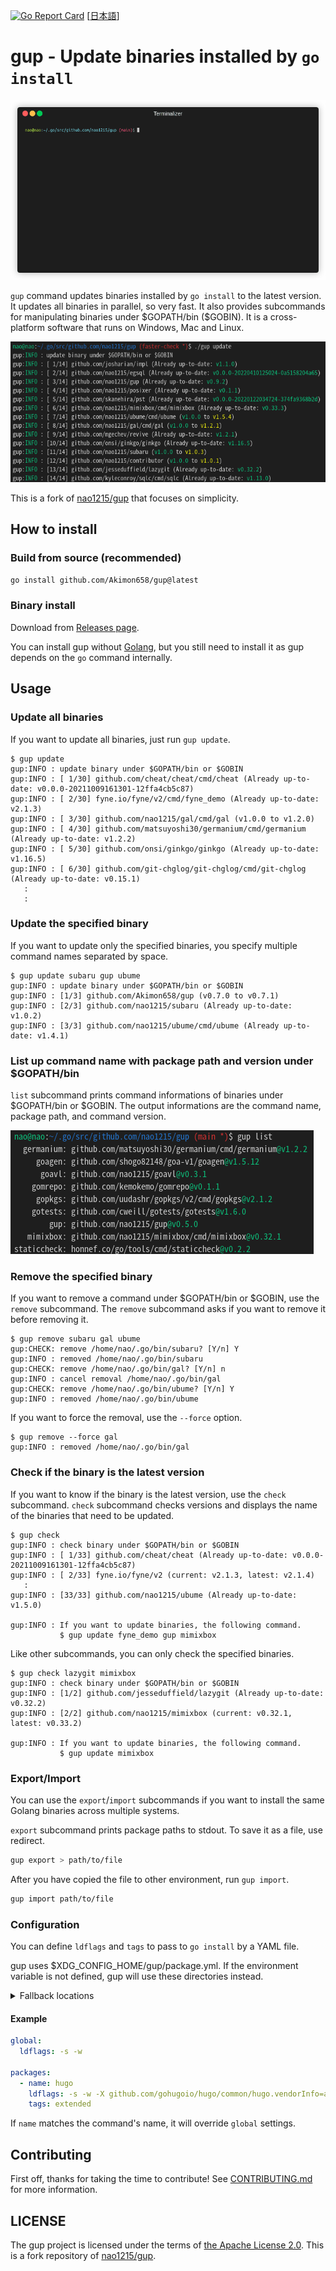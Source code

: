 [![Go Report Card](https://goreportcard.com/badge/github.com/Akimon658/gup)](https://goreportcard.com/report/github.com/Akimon658/gup)
[[日本語](./doc/ja/README.md)]

# gup - Update binaries installed by `go install`

![demo](./doc/img/demo.gif)

`gup` command updates binaries installed by `go install` to the latest version.
It updates all binaries in parallel, so very fast.
It also provides subcommands for manipulating binaries under \$GOPATH/bin (\$GOBIN).
It is a cross-platform software that runs on Windows, Mac and Linux.

![sample](./doc/img/sample.png)

This is a fork of [nao1215/gup](https://github.com/nao1215/gup) that focuses on simplicity.

## How to install

### Build from source (recommended)

```bash
go install github.com/Akimon658/gup@latest
```

### Binary install

Download from [Releases page](https://github.com/Akimon658/gup/releases).

You can install gup without [Golang](https://go.dev/dl/), but you still need to install it as gup depends on the `go` command internally.

## Usage

### Update all binaries

If you want to update all binaries, just run `gup update`.

```
$ gup update
gup:INFO : update binary under $GOPATH/bin or $GOBIN
gup:INFO : [ 1/30] github.com/cheat/cheat/cmd/cheat (Already up-to-date: v0.0.0-20211009161301-12ffa4cb5c87)
gup:INFO : [ 2/30] fyne.io/fyne/v2/cmd/fyne_demo (Already up-to-date: v2.1.3)
gup:INFO : [ 3/30] github.com/nao1215/gal/cmd/gal (v1.0.0 to v1.2.0)
gup:INFO : [ 4/30] github.com/matsuyoshi30/germanium/cmd/germanium (Already up-to-date: v1.2.2)
gup:INFO : [ 5/30] github.com/onsi/ginkgo/ginkgo (Already up-to-date: v1.16.5)
gup:INFO : [ 6/30] github.com/git-chglog/git-chglog/cmd/git-chglog (Already up-to-date: v0.15.1)
   :
   :
```

### Update the specified binary

If you want to update only the specified binaries, you specify multiple command names separated by space.

```
$ gup update subaru gup ubume
gup:INFO : update binary under $GOPATH/bin or $GOBIN
gup:INFO : [1/3] github.com/Akimon658/gup (v0.7.0 to v0.7.1)
gup:INFO : [2/3] github.com/nao1215/subaru (Already up-to-date: v1.0.2)
gup:INFO : [3/3] github.com/nao1215/ubume/cmd/ubume (Already up-to-date: v1.4.1)
```

### List up command name with package path and version under $GOPATH/bin

`list` subcommand prints command informations of binaries under $GOPATH/bin or $GOBIN.
The output informations are the command name, package path, and command version.

![sample](doc/img/list.png)

### Remove the specified binary

If you want to remove a command under $GOPATH/bin or $GOBIN, use the `remove` subcommand.
The `remove` subcommand asks if you want to remove it before removing it.

```
$ gup remove subaru gal ubume
gup:CHECK: remove /home/nao/.go/bin/subaru? [Y/n] Y
gup:INFO : removed /home/nao/.go/bin/subaru
gup:CHECK: remove /home/nao/.go/bin/gal? [Y/n] n
gup:INFO : cancel removal /home/nao/.go/bin/gal
gup:CHECK: remove /home/nao/.go/bin/ubume? [Y/n] Y
gup:INFO : removed /home/nao/.go/bin/ubume
```

If you want to force the removal, use the `--force` option.

```
$ gup remove --force gal
gup:INFO : removed /home/nao/.go/bin/gal
```

### Check if the binary is the latest version

If you want to know if the binary is the latest version, use the `check` subcommand.
`check` subcommand checks versions and displays the name of the binaries that need to be updated.

```
$ gup check
gup:INFO : check binary under $GOPATH/bin or $GOBIN
gup:INFO : [ 1/33] github.com/cheat/cheat (Already up-to-date: v0.0.0-20211009161301-12ffa4cb5c87)
gup:INFO : [ 2/33] fyne.io/fyne/v2 (current: v2.1.3, latest: v2.1.4)
   :
gup:INFO : [33/33] github.com/nao1215/ubume (Already up-to-date: v1.5.0)

gup:INFO : If you want to update binaries, the following command.
           $ gup update fyne_demo gup mimixbox 
```

Like other subcommands, you can only check the specified binaries.

```
$ gup check lazygit mimixbox
gup:INFO : check binary under $GOPATH/bin or $GOBIN
gup:INFO : [1/2] github.com/jesseduffield/lazygit (Already up-to-date: v0.32.2)
gup:INFO : [2/2] github.com/nao1215/mimixbox (current: v0.32.1, latest: v0.33.2)

gup:INFO : If you want to update binaries, the following command.
           $ gup update mimixbox 
```

### Export/Import

You can use the `export`/`import` subcommands if you want to install the same Golang binaries across multiple systems.

`export` subcommand prints package paths to stdout.
To save it as a file, use redirect.

```bash
gup export > path/to/file
```

After you have copied the file to other environment, run `gup import`.

```bash
gup import path/to/file
```

### Configuration

You can define `ldflags` and `tags` to pass to `go install` by a YAML file.

gup uses $XDG_CONFIG_HOME/gup/package.yml.
If the environment variable is not defined, gup will use these directories instead.

<details>
  <summary>Fallback locations</summary>

  |OS     |Location                     |
  |:-----:|-----------------------------|
  |Linux  |~/.config                    |
  |macOS  |~/Library/Application Support|
  |Windows|%LOCALAPPDATA%               |

  For more details, see [adrg/xdg](https://github.com/adrg/xdg).
</details>

#### Example

```yaml
global:
  ldflags: -s -w

packages:
  - name: hugo
    ldflags: -s -w -X github.com/gohugoio/hugo/common/hugo.vendorInfo=akimon658
    tags: extended
```

If `name` matches the command's name, it will override `global` settings.

## Contributing

First off, thanks for taking the time to contribute!
See [CONTRIBUTING.md](./CONTRIBUTING.md) for more information.

## LICENSE

The gup project is licensed under the terms of [the Apache License 2.0](./LICENSE).
This is a fork repository of [nao1215/gup](https://github.com/nao1215/gup).
